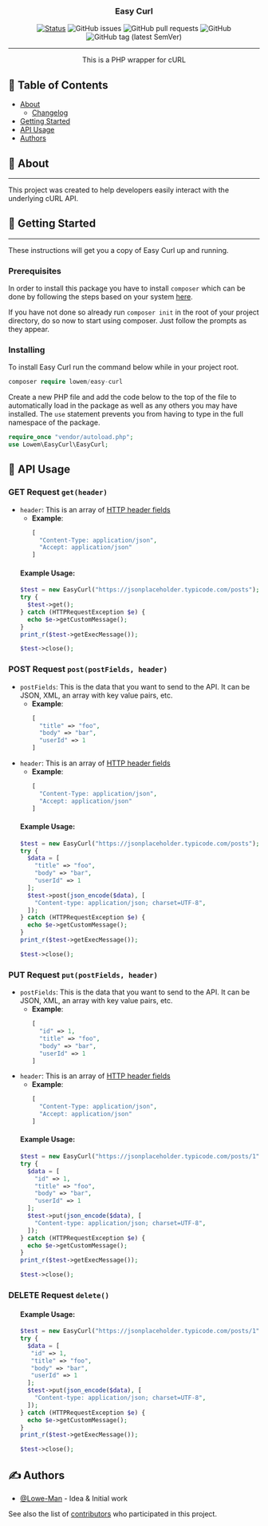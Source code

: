 <h3 align="center">Easy Curl</h3>

<div align="center">

[![Status](https://img.shields.io/badge/status-active-success.svg?style=flat-square)]()
![GitHub issues](https://img.shields.io/github/issues/Lowe-Man/easy-curl?style=flat-square)
![GitHub pull requests](https://img.shields.io/github/issues-pr/Lowe-Man/easy-curl?style=flat-square)
![GitHub](https://img.shields.io/github/license/Lowe-Man/easy-curl?color=blue&style=flat-square)
![GitHub tag (latest SemVer)](https://img.shields.io/github/v/tag/Lowe-Man/easy-curl?label=release&style=flat-square)

</div>

---

<p align="center"> This is a PHP wrapper for cURL
    <br> 
</p>

## 📝 Table of Contents

- [About](#about)
    - [Changelog](CHANGELOG.md)
- [Getting Started](#getting_started)
- [API Usage](#api_usage)
- [Authors](#authors)

## 🧐 About <a name="about"></a>

---
This project was created to help developers easily interact with the underlying cURL API.

## 🏁 Getting Started <a name="getting_started"></a>

---
These instructions will get you a copy of Easy Curl up and running.

### Prerequisites

In order to install this package you have to install `composer` which can be done by following the steps based on your system [here](https://getcomposer.org/doc/00-intro.md).

If you have not done so already run `composer init` in the root of your project directory, do so now to start using composer. Just follow the prompts as they appear.

### Installing

To install Easy Curl run the command below while in your project root.

```php
composer require lowem/easy-curl
```

Create a new PHP file and add the code below to the top of the file to automatically load in the package as well as any others you may have installed. The `use` statement prevents you from having to type in the full namespace of the package.

```php
require_once "vendor/autoload.php";
use Lowem\EasyCurl\EasyCurl;
```

## 🎈 API Usage <a name="api_usage"></a>

### GET Request `get(header)`

- `header`: This is an array of [HTTP header fields](https://en.wikipedia.org/wiki/List_of_HTTP_header_fields)
    - **Example**:
        ```php
        [
          "Content-Type: application/json",
          "Accept: application/json"
        ]
        ```
  #### Example Usage:
  ```php
  $test = new EasyCurl("https://jsonplaceholder.typicode.com/posts");
  try {
    $test->get();
  } catch (HTTPRequestException $e) {
    echo $e->getCustomMessage();
  }
  print_r($test->getExecMessage());

  $test->close();
  ```

### POST Request `post(postFields, header)`

- `postFields`: This is the data that you want to send to the API. It can be JSON, XML, an array with key value pairs, etc.
    - **Example**:
        ```php
        [
          "title" => "foo",
          "body" => "bar",
          "userId" => 1
        ]
        ```
- `header`: This is an array of [HTTP header fields](https://en.wikipedia.org/wiki/List_of_HTTP_header_fields)
    - **Example**:
        ```php
        [
          "Content-Type: application/json",
          "Accept: application/json"
        ]
        ```
  #### Example Usage:
  ```php
  $test = new EasyCurl("https://jsonplaceholder.typicode.com/posts");
  try {
    $data = [
      "title" => "foo",
      "body" => "bar",
      "userId" => 1
    ];
    $test->post(json_encode($data), [
      "Content-type: application/json; charset=UTF-8",
    ]);
  } catch (HTTPRequestException $e) {
    echo $e->getCustomMessage();
  }
  print_r($test->getExecMessage());
  
  $test->close();
  ```

### PUT Request `put(postFields, header)`

- `postFields`: This is the data that you want to send to the API. It can be JSON, XML, an array with key value pairs, etc.
    - **Example**:
        ```php
        [
          "id" => 1,
          "title" => "foo",
          "body" => "bar",
          "userId" => 1
        ]
        ```
- `header`: This is an array of [HTTP header fields](https://en.wikipedia.org/wiki/List_of_HTTP_header_fields)
    - **Example**:
        ```php
        [
          "Content-Type: application/json",
          "Accept: application/json"
        ]
        ```
  #### Example Usage:
  ```php
  $test = new EasyCurl("https://jsonplaceholder.typicode.com/posts/1");
  try {
    $data = [
      "id" => 1,
      "title" => "foo",
      "body" => "bar",
      "userId" => 1
    ];
    $test->put(json_encode($data), [
      "Content-type: application/json; charset=UTF-8",
    ]);
  } catch (HTTPRequestException $e) {
    echo $e->getCustomMessage();
  }
  print_r($test->getExecMessage());
  
  $test->close();
  ```

### DELETE Request `delete()`

<ul style="list-style-type:none;">

#### Example Usage:

```php
$test = new EasyCurl("https://jsonplaceholder.typicode.com/posts/1");
try {
  $data = [
   "id" => 1,
   "title" => "foo",
   "body" => "bar",
   "userId" => 1
  ];
  $test->put(json_encode($data), [
    "Content-type: application/json; charset=UTF-8",
  ]);
} catch (HTTPRequestException $e) {
  echo $e->getCustomMessage();
}
print_r($test->getExecMessage());

$test->close();
```

</ul>

## ✍️ Authors <a name="authors"></a>

- [@Lowe-Man](https://github.com/Lowe-Man) - Idea & Initial work

See also the list of [contributors](https://github.com/Lowe-Man/easy-curl/contributors) who participated in this project.
